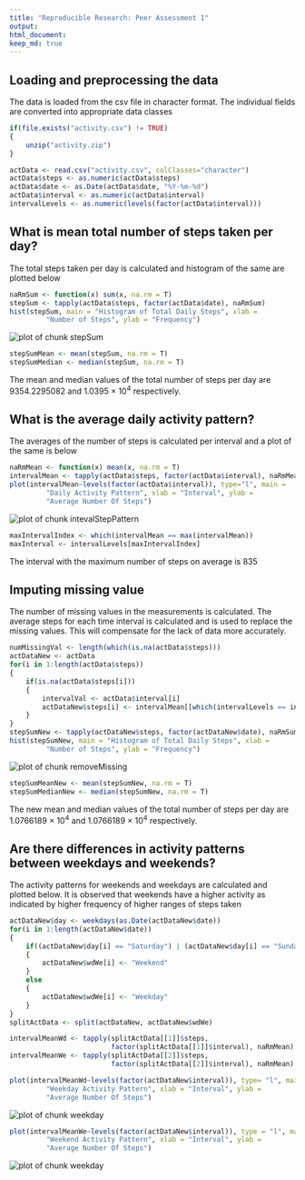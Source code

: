 ```yaml
---
title: "Reproducible Research: Peer Assessment 1"
output: 
html_document:
keep_md: true
---
```



## Loading and preprocessing the data
The data is loaded from the csv file in character format. The individual fields are converted into appropriate data classes

```r
if(file.exists("activity.csv") != TRUE)
{
    unzip("activity.zip")
}

actData <- read.csv("activity.csv", colClasses="character")
actData$steps <- as.numeric(actData$steps)
actData$date <- as.Date(actData$date, "%Y-%m-%d")
actData$interval <- as.numeric(actData$interval)
intervalLevels <- as.numeric(levels(factor(actData$interval)))
```


## What is mean total number of steps taken per day?
The total steps taken per day is calculated and histogram of the same are plotted below

```r
naRmSum <- function(x) sum(x, na.rm = T)
stepSum <- tapply(actData$steps, factor(actData$date), naRmSum)
hist(stepSum, main = "Histogram of Total Daily Steps", xlab = 
         "Number of Steps", ylab = "Frequency")
```

![plot of chunk stepSum](figure/stepSum-1.png) 

```r
stepSumMean <- mean(stepSum, na.rm = T)
stepSumMedian <- median(stepSum, na.rm = T)
```
The mean and median values of the total number of steps per day are 9354.2295082 and 1.0395 &times; 10<sup>4</sup> respectively.


## What is the average daily activity pattern?
The averages of the number of steps is calculated per interval and a plot of the same is below

```r
naRmMean <- function(x) mean(x, na.rm = T)
intervalMean <- tapply(actData$steps, factor(actData$interval), naRmMean)
plot(intervalMean~levels(factor(actData$interval)), type="l", main = 
         "Daily Activity Pattern", xlab = "Interval", ylab = 
         "Average Number Of Steps")
```

![plot of chunk intevalStepPattern](figure/intevalStepPattern-1.png) 

```r
maxIntervalIndex <- which(intervalMean == max(intervalMean))
maxInterval <- intervalLevels[maxIntervalIndex]
```
The interval with the maximum number of steps on average is 835


## Imputing missing value
The number of missing values in the measurements is calculated. The average steps for each time interval is calculated and is used to replace the missing values. This will compensate for the lack of data more accurately.

```r
numMissingVal <- length(which(is.na(actData$steps)))
actDataNew <- actData
for(i in 1:length(actData$steps))
{
    if(is.na(actData$steps[i]))
    {
        intervalVal <- actData$interval[i] 
        actDataNew$steps[i] <- intervalMean[[which(intervalLevels == intervalVal)]]
    }
}
stepSumNew <- tapply(actDataNew$steps, factor(actDataNew$date), naRmSum)
hist(stepSumNew, main = "Histogram of Total Daily Steps", xlab = 
         "Number of Steps", ylab = "Frequency")
```

![plot of chunk removeMissing](figure/removeMissing-1.png) 

```r
stepSumMeanNew <- mean(stepSumNew, na.rm = T)
stepSumMedianNew <- median(stepSumNew, na.rm = T)
```
The new mean and median values of the total number of steps per day are 1.0766189 &times; 10<sup>4</sup> and 1.0766189 &times; 10<sup>4</sup> respectively.

## Are there differences in activity patterns between weekdays and weekends?
The activity patterns for weekends and weekdays are calculated and plotted below. It is observed that weekends have a higher activity as indicated by higher frequency of higher ranges of steps taken

```r
actDataNew$day <- weekdays(as.Date(actDataNew$date))
for(i in 1:length(actDataNew$date))
{
    if((actDataNew$day[i] == "Saturday") | (actDataNew$day[i] == "Sunday"))
    {
        actDataNew$wdWe[i] <- "Weekend"
    }
    else
    {
        actDataNew$wdWe[i] <- "Weekday"
    }
}
splitActData <- split(actDataNew, actDataNew$wdWe)

intervalMeanWd <- tapply(splitActData[[1]]$steps, 
                         factor(splitActData[[1]]$interval), naRmMean)
intervalMeanWe <- tapply(splitActData[[2]]$steps, 
                         factor(splitActData[[2]]$interval), naRmMean)

plot(intervalMeanWd~levels(factor(actDataNew$interval)), type= "l", main = 
         "Weekday Activity Pattern", xlab = "Interval", ylab = 
         "Average Number Of Steps")
```

![plot of chunk weekday](figure/weekday-1.png) 

```r
plot(intervalMeanWe~levels(factor(actDataNew$interval)), type = "l", main =
         "Weekend Activity Pattern", xlab = "Interval", ylab = 
         "Average Number Of Steps")
```

![plot of chunk weekday](figure/weekday-2.png) 

